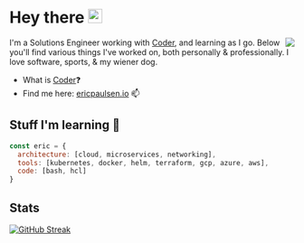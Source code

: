 # Hey there <img src="https://media.giphy.com/media/hvRJCLFzcasrR4ia7z/giphy.gif" width="25px">

<img align="right" src="https://user-images.githubusercontent.com/9683576/115658600-b0690e80-a2fe-11eb-84ad-9cddd91d2896.png" />

I'm a Solutions Engineer working with [Coder](https://github.com/cdr), and learning as I go. Below you'll find various things I've worked on, both personally & professionally. I love software, sports, & my wiener dog.

- What is [Coder](https://coder.com)❓
- Find me here: [ericpaulsen.io](https://ericpaulsen.io) 📫


## Stuff I'm learning 🧠

```javascript
const eric = {
  architecture: [cloud, microservices, networking],
  tools: [kubernetes, docker, helm, terraform, gcp, azure, aws],
  code: [bash, hcl]
}
```

## Stats

[![GitHub Streak](http://github-readme-streak-stats.herokuapp.com?user=ericpaulsen&theme=tokyonight&fire=DD7300)](https://git.io/streak-stats)
